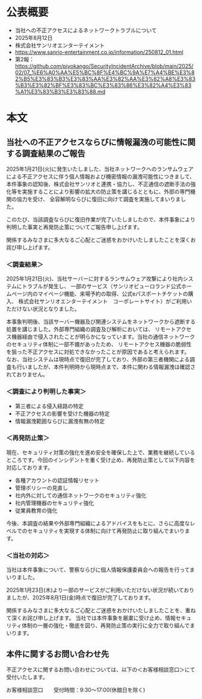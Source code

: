 # 公表概要
- 当社への不正アクセスによるネットワークトラブルについて
- 2025年8月12日
- 株式会社サンリオエンターテイメント
- https://www.sanrio-entertainment.co.jp/information/250812_01.html
- 第2報：https://github.com/piyokango/SecurityIncidentArchive/blob/main/2025/02/07_%E6%A0%AA%E5%BC%8F%E4%BC%9A%E7%A4%BE%E3%82%B5%E3%83%B3%E3%83%AA%E3%82%AA%E3%82%A8%E3%83%B3%E3%82%BF%E3%83%BC%E3%83%86%E3%82%A4%E3%83%A1%E3%83%B3%E3%83%88.md

# 本文
## 当社への不正アクセスならびに情報漏洩の可能性に関する調査結果のご報告
2025年1月21日(火)に発生いたしました、当社ネットワークへのランサムウェアによる不正アクセスに伴う個人情報および機密情報の漏洩可能性につきまして、 本件事象の認知後、株式会社サンリオと連携・協力し、不正通信の遮断手法の強化等を実施することにより影響の拡大の防止策を講じるとともに、外部の専門機関の協力を受け、 全容解明ならびに復旧に向けて調査を実施してまいりました。

このたび、当該調査ならびに復旧作業が完了いたしましたので、本件事象により判明した事実と再発防止策についてご報告申し上げます。

関係するみなさまに多大なるご心配とご迷惑をおかけいたしましたことを深くお詫び申し上げます。

### ＜調査結果＞
2025年1月21日(火)、当社サーバーに対するランサムウェア攻撃により社内システムにトラブルが発生し、 一部のサービス（サンリオピューロランド公式ホームページ内のマイページ機能、来場予約の取得、公式eパスポートチケットの購入、 株式会社サンリオエンターテイメント　コーポレートサイト）がご利用いただけない状況となりました。

本事象判明後、当該サーバー機器及び関連システムをネットワークから遮断する処置を講じました。外部専門組織の調査及び解析においては、 リモートアクセス機器経由で侵入されたことが明らかになっています。当社の通信ネットワークのセキュリティ体制に一部不備があったため、 リモートアクセス機器の脆弱性を狙った不正アクセスに対処できなかったことが原因であると考えられます。 なお、当社システムは現時点で復旧が完了しており、外部の第三者機関による調査も行いましたが、本件判明時から現時点まで、本件に関わる情報漏洩は確認されておりません。

### ＜調査により判明した事実＞
- 第三者による侵入経路の特定
- 不正アクセスの影響を受けた機器の特定
- 情報漏洩範囲ならびに漏洩有無の特定

### ＜再発防止策＞
現在、セキュリティ対策の強化を進め安全を確保した上で、業務を継続しているところです。今回のインシデントを重く受け止め、再発防止策として以下内容を対応しております。
- 各種アカウントの認証情報リセット
- 管理ポリシーの見直し
- 社内外に対しての通信ネットワークのセキュリティ強化
- 社内管理機器のセキュリティ強化
- 従業員教育の強化

今後、本調査の結果や外部専門組織によるアドバイスをもとに、さらに高度なレベルでのセキュリティを実現する体制に向けて再発防止に取り組んでまいります。

### ＜当社の対応＞
当社は本件事象について、警察ならびに個人情報保護委員会への報告を行ってまいりました。

2025年1月23日(木)より一部のサービスがご利用いただけない状況が続いておりましたが、2025年8月1日(金)時点で復旧が完了しております。

関係するみなさまに多大なるご心配とご迷惑をおかけいたしましたことを、重ねて深くお詫び申し上げます。
当社では本件事象を厳粛に受け止め、情報セキュリティ体制の一層の強化・徹底を図り、再発防止策の実行に全力で取り組んでまいります。

## 本件に関するお問い合わせ先
不正アクセスに関するお問い合わせについては、以下の＜お客様相談窓口＞にて受付いたします。

お客様相談窓口　　受付時間：9:30～17:00(休館日を除く)
